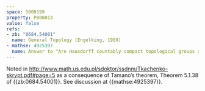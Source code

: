 ```yaml
---
space: S000199
property: P000013
value: false
refs:
- zb: "0684.54001"
  name: General Topology (Engelking, 1989)
- mathse: 4925397
  name: Answer to "Are Hausdorff countably compact topological groups always normal?"
---
```


Noted in <http://www.math.us.edu.pl/sdoktor/ssdnm/Tkachenko-skrypt.pdf#page=5> as a consequence of
Tamano’s theorem, Theorem 5.1.38 of {{zb:0684.54001}}. See discussion at {{mathse:4925397}}.
